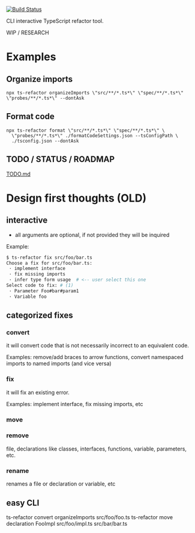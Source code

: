 [![Build Status](https://travis-ci.org/cancerberosgx/ts-refactor.png?branch=master)](https://travis-ci.org/cancerberosgx/ts-refactor)

CLI interactive TypeScript refactor tool. 

WIP / RESEARCH


# Examples

## Organize imports

```
npx ts-refactor organizeImports \"src/**/*.ts*\" \"spec/**/*.ts*\" \"probes/**/*.ts*\" --dontAsk
```

## Format code

```
npx ts-refactor format \"src/**/*.ts*\" \"spec/**/*.ts*\" \
  \"probes/**/*.ts*\" ./formatCodeSettings.json --tsConfigPath \
  ./tsconfig.json --dontAsk
```

## TODO / STATUS / ROADMAP

[TODO.md](TODO.md)


# Design first thoughts (OLD)

## interactive

 * all arguments are optional, if not provided they will be inquired

Example:

```sh
$ ts-refactor fix src/foo/bar.ts
Choose a fix for src/foo/bar.ts:
 · implement interface
 · fix missing imports
 · infer type form usage  # <-- user select this one 
Select code to fix: # (1)
 · Parameter Foo#bar#param1
 · Variable foo

```


## categorized fixes

### convert

it will convert code that is not necessarily incorrect to an equivalent code. 

Examples: remove/add braces to arrow functions, convert namespaced imports to named imports (and vice versa)

### fix

it will fix an existing error. 

Examples: implement interface, fix missing imports, etc

### move

### remove 

file, declarations like classes, interfaces, functions, variable, parameters, etc. 

### rename

renames a file or declaration or variable, etc

## easy CLI

ts-refactor convert organizeImports src/foo/foo.ts
ts-refactor move declaration FooImpl src/foo/impl.ts src/bar/bar.ts

